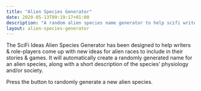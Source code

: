 ```yaml
---
title: "Alien Species Generator"
date: 2020-05-13T09:19:17+01:00
description: "A random alien species name generator to help scifi writers & roleplayers come up with new alien species"
layout: alien-species-generator
---
```


The SciFi Ideas Alien Species Generator has been designed to help writers & role-players come up with new ideas for alien races to include in their stories & games. It will automatically create a randomly generated name for an alien species, along with a short description of the species’ physiology and/or society. 

Press the button to randomly generate a new alien species.